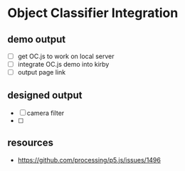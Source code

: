 # Object Classifier Integration

## demo output
- [ ] get OC.js to work on local server
- [ ] integrate OC.js demo into kirby
- [ ] output page link

## designed output
- [ ] camera filter
- [ ] 


## resources
- https://github.com/processing/p5.js/issues/1496